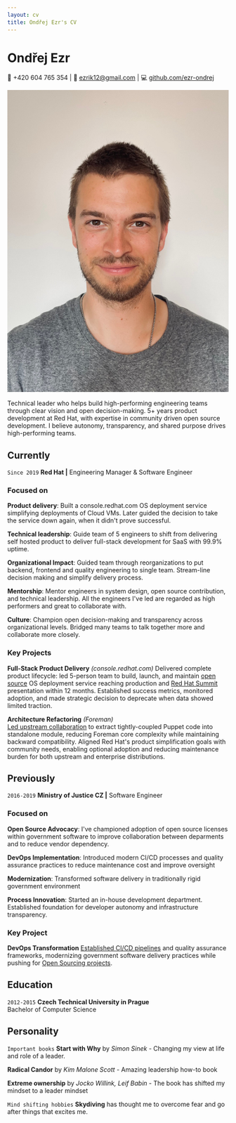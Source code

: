 ```yaml
---
layout: cv
title: Ondřej Ezr's CV
---
```

# Ondřej Ezr

<div id="webaddress">
📱 +420 604 765 354
| 📧 <a href="mailto:ezrik12@gmail.com">ezrik12@gmail.com</a>
| 💻 <a href="https://github.com/ezr-ondrej">github.com/ezr-ondrej</a>
</div>

![Photo of me](/assets/images/ondrej-photo.jpg)

<p id="summary">
Technical leader who helps build high-performing engineering teams through clear vision and open decision-making. 5+ years product development at Red Hat, with expertise in community driven open source development. I believe autonomy, transparency, and shared purpose drives high-performing teams.
</p>

## Currently

`Since 2019`
**Red Hat |** Engineering Manager & Software Engineer

### Focused on

**Product delivery**: Built a console.redhat.com OS deployment service simplifying deployments of Cloud VMs.
Later guided the decision to take the service down again, when it didn't prove successful.

**Technical leadership**: Guide team of 5 engineers to shift from delivering self hosted product to deliver full-stack development for SaaS with 99.9% uptime.

**Organizational Impact**: Guided team through reorganizations to put backend, frontend and quality engineering to single team.
Stream-line decision making and simplify delivery process.

**Mentorship**: Mentor engineers in system design, open source contribution, and technical leadership. All the engineers I've led are regarded as high performers and great to collaborate with.

**Culture**: Champion open decision-making and transparency across organizational levels. Bridged many teams to talk together more and collaborate more closely.


### Key Projects

**Full-Stack Product Delivery** *(console.redhat.com)*
Delivered complete product lifecycle: led 5-person team to build, launch, and maintain [open source](https://github.com/RHEnVision/) OS deployment service reaching production and [Red Hat Summit]((https://youtu.be/0LCmCkwRcOE?si=SfuSF-xitcVsNcCt&t=1695)) presentation within 12 months. Established success metrics, monitored adoption, and made strategic decision to deprecate when data showed limited traction.

**Architecture Refactoring** *(Foreman)*  
[Led upstream collaboration](https://community.theforeman.org/t/puppet-plugin-release-and-its-future/22335) to extract tightly-coupled Puppet code into standalone module, reducing Foreman core complexity while maintaining backward compatibility. Aligned Red Hat's product simplification goals with community needs, enabling optional adoption and reducing maintenance burden for both upstream and enterprise distributions.

## Previously
`2016-2019`
**Ministry of Justice CZ |** Software Engineer

### Focused on

**Open Source Advocacy**: I've championed adoption of open source licenses within government software to improve collaboration between deparments and to reduce vendor dependency.

**DevOps Implementation**: Introduced modern CI/CD processes and quality assurance practices to reduce maintenance cost and improve oversight

**Modernization**: Transformed software delivery in traditionally rigid government environment

**Process Innovation**: Started an in-house development department. Established foundation for developer autonomy and infrastructure transparency.


### Key Project

**DevOps Transformation**
[Established CI/CD pipelines](https://archiv.isss.cz/archiv/2020/do/watch?id=52) and quality assurance frameworks, modernizing government software delivery practices while pushing for [Open Sourcing projects](https://github.com/ministryofjusticecz).

## Education

`2012-2015`
**Czech Technical University in Prague**  
Bachelor of Computer Science

## Personality

`Important books`
**Start with Why** by *Simon Sinek* - Changing my view at life and role of a leader.

**Radical Candor** by *Kim Malone Scott* - Amazing leadership how-to book

**Extreme ownership** by *Jocko Willink, Leif Babin* - The book has shifted my mindset to a leader mindset

`Mind shifting hobbies`
**Skydiving** has thought me to overcome fear and go after things that excites me.

<!-- ### Footer

Last updated: May 2025 -->


